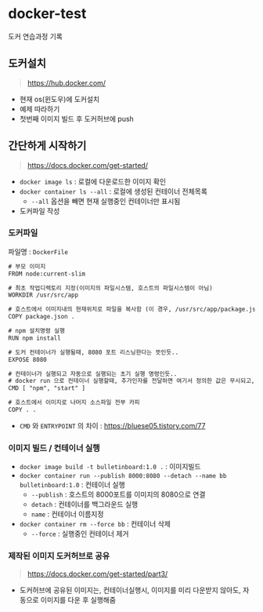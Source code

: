 # docker-test

도커 연습과정 기록

## 도커설치

> <https://hub.docker.com/>

- 현재 os(윈도우)에 도커설치
- 예제 따라하기
- 첫번째 이미지 빌드 후 도커허브에 push

## 간단하게 시작하기

> <https://docs.docker.com/get-started/>

- `docker image ls` : 로컬에 다운로드한 이미지 확인
- `docker container ls --all` : 로컬에 생성된 컨테이너 전체목록
  - `--all` 옵션을 빼면 현재 실행중인 컨테이너만 표시됨
- 도커파일 작성

### 도커파일

파일명 : `DockerFile`

```txt
# 부모 이미지
FROM node:current-slim

# 최초 작업디렉토리 지정(이미지의 파일시스템, 호스트의 파일시스템이 아님)
WORKDIR /usr/src/app

# 호스트에서 이미지내의 현재위치로 파일을 복사함 (이 경우, /usr/src/app/package.json)
COPY package.json .

# npm 설치명령 실행
RUN npm install

# 도커 컨테이너가 실행될때, 8080 포트 리스닝한다는 뜻인듯..
EXPOSE 8080

# 컨테이너가 실행되고 자동으로 실행되는 초기 실행 명령인듯..
# docker run 으로 컨테이너 실행할때, 추가인자를 전달하면 여기서 정의한 값은 무시되고, 추가인자로 전달한 명령이 실행된다고 함
CMD [ "npm", "start" ]

# 호스트에서 이미지로 나머지 소스파일 전부 카피
COPY . .
```

- `CMD` 와 `ENTRYPOINT` 의 차이 : <https://bluese05.tistory.com/77>

### 이미지 빌드 / 컨테이너 실행

- `docker image build -t bulletinboard:1.0 .` : 이미지빌드
- `docker container run --publish 8000:8080 --detach --name bb bulletinboard:1.0` : 컨테이너 실행
  - `--publish` : 호스트의 8000포트를 이미지의 8080으로 연결
  - `detach` : 컨테이너를 백그라운드 실행
  - `name` : 컨테이너 이름지정
- `docker container rm --force bb` : 컨테이너 삭제
  - `--force` : 실행중인 컨테이너 제거

### 제작된 이미지 도커허브로 공유

> <https://docs.docker.com/get-started/part3/>

- 도커허브에 공유된 이미지는, 컨테이너실행시, 이미지를 미리 다운받지 않아도, 자동으로 이미지를 다운 후 실행해줌
